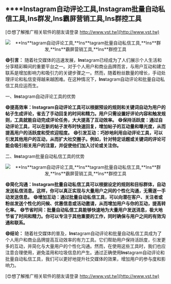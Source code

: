 ## ****Ins**tagram自动评论工具,**Ins**tagram批量自动私信工具,**Ins**群发,**Ins**霸屏营销工具,**Ins**群控工具**

[😍想了解推广相关软件的朋友请登录 http://www.vst.tw](http://www.vst.tw)

 <center><img src="https://vst.tw/MP4/tuiguang/png/2.png" alt="**Ins**tagram自动评论工具,**Ins**tagram批量自动私信工具,**Ins**群发,**Ins**霸屏营销工具,**Ins**群控工具"></center>

**😄引言：**
随着社交媒体的迅速发展，**Ins**tagram已经成为了人们展示个人生活和分享精彩瞬间的重要平台之一。对于个人用户和商业品牌而言，与用户互动和建立联系是增加影响力和吸引力的关键步骤之一。然而，随着粉丝数量的增长，手动处理评论和私信变得越来越困难。在这种情况下，**Ins**tagram自动评论和批量自动私信工具应运而生。

一、**Ins**tagram自动评论工具的优势

**😄提高效率：**Ins**tagram自动评论工具可以根据预设的规则和关键词自动为用户的帖子生成评论，省去了手动回复的时间和精力。用户只需设置好评论内容和触发规则，工具就能自动完成评论任务，大大提高了互动效率。**
**😄保持活跃度：通过自动评论工具，可以在新的帖子发布时快速回复，增加帖子的互动量和曝光度，从而提高用户的活跃度和受欢迎程度。**
**😄引发互动：巧妙地利用自动评论工具，可以引发其他用户的互动，从而扩大社交圈子。例如，针对特定话题或关键词的评论可能会吸引相关用户的注意，并促使他们加入讨论或关注你。**

二、**Ins**tagram批量自动私信工具的优势

 <center><img src="https://vst.tw/MP4/tuiguang/png/5.png" alt="**Ins**tagram自动评论工具,**Ins**tagram批量自动私信工具,**Ins**群发,**Ins**霸屏营销工具,**Ins**群控工具"></center>

**😄简化沟通：**Ins**tagram批量自动私信工具可以根据设定的规则和目标群体，自动发送私信消息。这样，你可以真正实现与大量用户之间的个性化沟通，无需逐一手动发送信息。**
**😄增加互动：通过批量自动私信工具，可以向潜在客户、关注者或粉丝发送个性化的问候、优惠信息或活动邀请，从而增加用户与你的互动，提高转化率。**
**😄节省时间：批量自动私信工具能够快速地为大量用户发送消息，极大地节省了时间和精力。你可以专注于其他重要的工作，同时确保与用户之间的有效沟通和联系。**

**😄结论：**
随着社交媒体的普及，**Ins**tagram自动评论和批量自动私信工具成为了个人用户和商业品牌提高互动效率的有力工具。它们帮助用户保持活跃度，引发更多的互动，并简化与大量用户的个性化沟通。然而，在使用这些工具时，我们也应注意合理使用，避免滥用和垃圾信息的产生。通过正确使用**Ins**tagram自动评论和批量自动私信工具，我们可以更好地提升社交媒体的效果，增加用户的参与度和影响力。

[😍想了解推广相关软件的朋友请登录 http://www.vst.tw](http://www.vst.tw)



